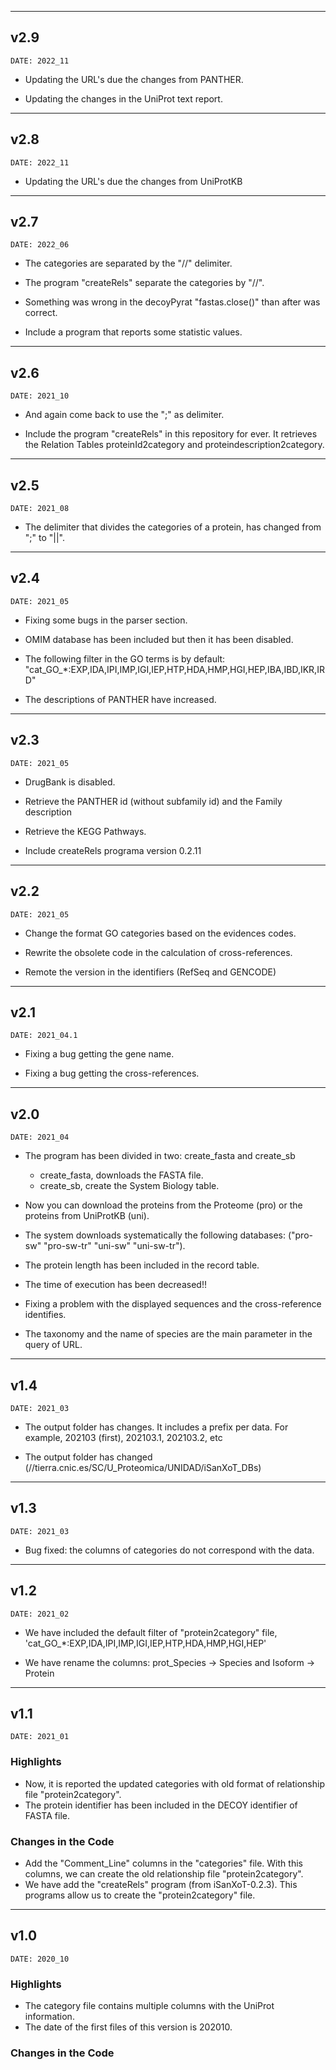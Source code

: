 ___
## v2.9
```
DATE: 2022_11
```

+ Updating the URL's due the changes from PANTHER.

+ Updating the changes in the UniProt text report.

___
## v2.8
```
DATE: 2022_11
```

+ Updating the URL's due the changes from UniProtKB

___
## v2.7
```
DATE: 2022_06
```

+ The categories are separated by the "//" delimiter.

+ The program "createRels" separate the categories by "//".

+ Something was wrong in the decoyPyrat "fastas.close()" than after was correct.

+ Include a program that reports some statistic values.

___
## v2.6
```
DATE: 2021_10
```

+ And again come back to use the ";" as delimiter.

+ Include the program "createRels" in this repository for ever. It retrieves the Relation Tables proteinId2category and proteindescription2category.

___
## v2.5
```
DATE: 2021_08
```

+ The delimiter that divides the categories of a protein, has changed from ";" to "||".
___
## v2.4
```
DATE: 2021_05
```

+ Fixing some bugs in the parser section.

+ OMIM database has been included but then it has been disabled.

+ The following filter in the GO terms is by default:
"cat_GO_*:EXP,IDA,IPI,IMP,IGI,IEP,HTP,HDA,HMP,HGI,HEP,IBA,IBD,IKR,IRD"

+ The descriptions of PANTHER have increased.

___
## v2.3
```
DATE: 2021_05
```

+ DrugBank is disabled.

+ Retrieve the PANTHER id (without subfamily id) and the Family description

+ Retrieve the KEGG Pathways.

+ Include createRels programa version 0.2.11

___
## v2.2
```
DATE: 2021_05
```

+ Change the format GO categories based on the evidences codes.

+ Rewrite the obsolete code in the calculation of cross-references.

+ Remote the version in the identifiers (RefSeq and GENCODE)

___
## v2.1
```
DATE: 2021_04.1
```

+ Fixing a bug getting the gene name.

+ Fixing a bug getting the cross-references.

___
## v2.0
```
DATE: 2021_04
```

+ The program has been divided in two: create_fasta and create_sb
    - create_fasta, downloads the FASTA file.
    - create_sb, create the System Biology table.
    
+ Now you can download the proteins from the Proteome (pro) or the proteins from UniProtKB (uni).

+ The system downloads systematically the following databases: ("pro-sw" "pro-sw-tr" "uni-sw" "uni-sw-tr").

+ The protein length has been included in the record table.

+ The time of execution has been decreased!!

+ Fixing a problem with the displayed sequences and the cross-reference identifies.

+ The taxonomy and the name of species are the main parameter in the query of URL.

___
## v1.4
```
DATE: 2021_03
```

+ The output folder has changes. It includes a prefix per data. For example, 202103 (first), 202103.1, 202103.2, etc

+ The output folder has changed (//tierra.cnic.es/SC/U_Proteomica/UNIDAD/iSanXoT_DBs)

___
## v1.3
```
DATE: 2021_03
```

+ Bug fixed: the columns of categories do not correspond with the data.

___
## v1.2
```
DATE: 2021_02
```

+ We have included the default filter of "protein2category" file, 'cat_GO_*:EXP,IDA,IPI,IMP,IGI,IEP,HTP,HDA,HMP,HGI,HEP'

+ We have rename the columns: prot_Species -> Species and Isoform -> Protein

___
## v1.1
```
DATE: 2021_01
```

### Highlights

+ Now, it is reported the updated categories with old format of relationship file "protein2category".
+ The protein identifier has been included in the DECOY identifier of FASTA file.

### Changes in the Code

+ Add the "Comment_Line" columns in the "categories" file. With this columns, we can create the old relationship file "protein2category".
+ We have add the "createRels" program (from iSanXoT-0.2.3). This programs allow us to create the "protein2category" file.

___
## v1.0
```
DATE: 2020_10
```

### Highlights

+ The category file contains multiple columns with the UniProt information.
+ The date of the first files of this version is 202010.

### Changes in the Code

